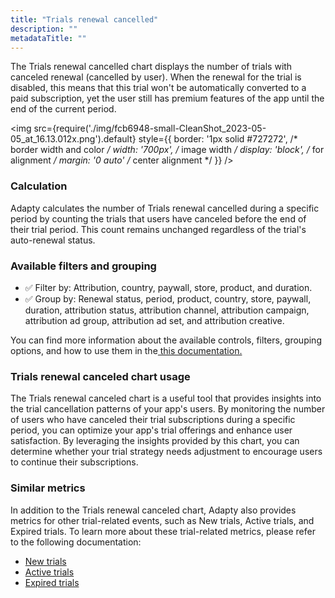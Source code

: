 ```yaml
---
title: "Trials renewal cancelled"
description: ""
metadataTitle: ""
---
```


The Trials renewal cancelled chart displays the number of trials with canceled renewal (cancelled by user). When the renewal for the trial is disabled, this means that this trial won't be automatically converted to a paid subscription, yet the user still has premium features of the app until the end of the current period.


<img
  src={require('./img/fcb6948-small-CleanShot_2023-05-05_at_16.13.012x.png').default}
  style={{
    border: '1px solid #727272', /* border width and color */
    width: '700px', /* image width */
    display: 'block', /* for alignment */
    margin: '0 auto' /* center alignment */
  }}
/>





### Calculation

Adapty calculates the number of Trials renewal cancelled during a specific period by counting the trials that users have canceled before the end of their trial period. This count remains unchanged regardless of the trial's auto-renewal status.

### Available filters and grouping

- ✅ Filter by: Attribution, country, paywall, store, product, and duration. 
- ✅ Group by: Renewal status, period, product, country, store, paywall, duration, attribution status, attribution channel, attribution campaign, attribution ad group, attribution ad set, and attribution creative.

You can find more information about the available controls, filters, grouping options, and how to use them in the[ this documentation.](https://docs.adapty.io/docs/controls-filters-grouping-compare-proceeds)

### Trials renewal canceled chart usage

The Trials renewal canceled chart is a useful tool that provides insights into the trial cancellation patterns of your app's users. By monitoring the number of users who have canceled their trial subscriptions during a specific period, you can optimize your app's trial offerings and enhance user satisfaction. By leveraging the insights provided by this chart, you can determine whether your trial strategy needs adjustment to encourage users to continue their subscriptions.

### Similar metrics

In addition to the Trials renewal canceled chart, Adapty also provides metrics for other trial-related events, such as New trials, Active trials, and Expired trials. To learn more about these trial-related metrics, please refer to the following documentation:

- [New trials](https://docs.adapty.io/docs/new-trials)
- [Active trials](https://docs.adapty.io/docs/active-trials)
- [Expired trials](https://docs.adapty.io/docs/expired-churned-trials)